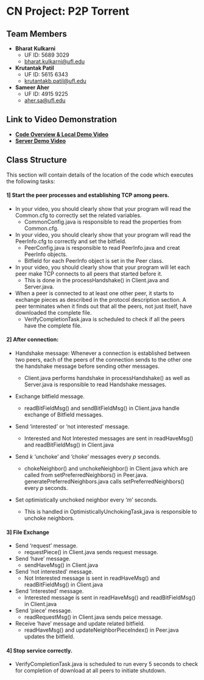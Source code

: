﻿# CN Project: P2P Torrent



## Team Members

* **Bharat Kulkarni** 
	* UF ID: 5689 3029
	* bharat.kulkarni@ufl.edu
* **Krutantak Patil** 
	* UF ID: 5615 6343
	* krutantakb.patil@ufl.edu
* **Sameer Aher**
	* UF ID: 4915 9225 
	* aher.sa@ufl.edu  

## Link to Video Demonstration
* **[Code Overview & Local Demo Video](https://uflorida-my.sharepoint.com/:v:/g/personal/krutantakb_patil_ufl_edu/EVhaFHWlFzVFjHTSbrCEIywB-BdPErzINUELzBtKHRUUOQ?e=Bup9QR)**
* **[Server Demo Video](https://uflorida-my.sharepoint.com/:v:/g/personal/krutantakb_patil_ufl_edu/EbGNA43h8fpNsD7gIEdSx24Bjoa4P_8hh1ITfW8cZ1aL0g?e=PK7feb)**

## Class Structure
This section will contain details of the location of the code which executes the following tasks:

#### 1] Start the peer processes and establishing TCP among peers.
* In your video, you should clearly show that your program will read the Common.cfg to correctly set the related variables.
	*  CommonConfig.java is responsible to read the properties from Common.cfg. 
* In your video, you should clearly show that your program will read the PeerInfo.cfg to correctly and set the bitfield.
	* PeerConfig.java is responsible to read PeerInfo.java and creat PeerInfo objects.
	* Bitfield for each PeerInfo object is set in the Peer class.
* In your video, you should clearly show that your program will let each peer make TCP connects to all peers that started before it.
	* This is done in the processHandshake() in Client.java and Server.java.
* When a peer is connected to at least one other peer, it starts to exchange pieces as described in the protocol description section. A peer terminates when it finds out that all the peers, not just itself, have downloaded the complete file.
	*  VerifyCompletionTask.java is scheduled to check if all the peers have the complete file.

#### 2] After connection:
* Handshake message: Whenever a connection is established between two peers, each of the peers of the connection sends to the other one the handshake message before sending other messages.
	* Client.java performs handshake in processHandshake() as well as Server.java is responsible to read Handshake messages. 

* Exchange bitfield message.
	* readBitFieldMsg() and sendBitFieldMsg() in Client.java handle exchange of Bitfield messages. 
* Send ‘interested’ or ‘not interested’ message.
	* Interested and Not Interested messages are sent in readHaveMsg() and readBitFieldMsg() in Client.java
* Send *k* ‘unchoke’ and ‘choke’ messages every *p* seconds.
	* chokeNeighbor() and unchokeNeighbor() in Client.java which are called from setPreferredNeighbors() in Peer.java. generatePreferredNeighbors.java calls setPreferredNeighbors() every *p* seconds.
* Set optimistically unchoked neighbor every ‘*m*’ seconds.
	* This is handled in OptimisticallyUnchokingTask,java is responsible to unchoke neighbors. 

#### 3] File Exchange 
* Send ‘request’ message.
	*   requestPiece() in Client.java sends request message.
* Send ‘have’ message.
	* sendHaveMsg() in Client.java
* Send ‘not interested’ message.
	* Not Interested message is sent in readHaveMsg() and readBitFieldMsg() in Client.java
* Send ‘interested’ message.
	* Interested message is sent in readHaveMsg() and readBitFieldMsg() in Client.java
* Send ‘piece’ message.
	* readRequestMsg() in Client.java sends peice message.
* Receive ‘have’ message and update related bitfield.
	* readHaveMsg() and updateNeighborPieceIndex() in Peer.java updates the bitfield. 

#### 4] Stop service correctly.
* VerifyCompletionTask.java is scheduled to run every 5 seconds to check for completion of download at all peers to initiate shutdown.  


































